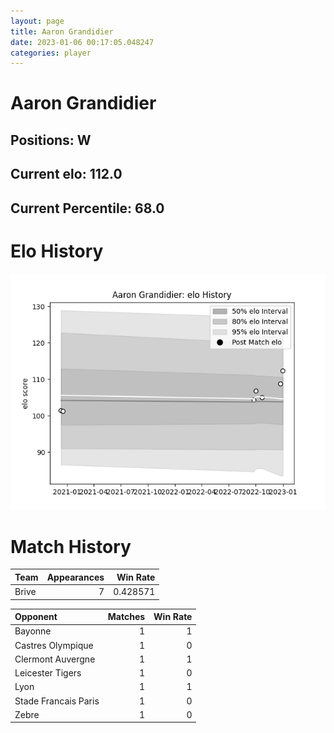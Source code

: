 ```yaml
---  
layout: page  
title: Aaron Grandidier  
date: 2023-01-06 00:17:05.048247  
categories: player  
---
```

# Aaron Grandidier

## Positions: W

## Current elo: 112.0

## Current Percentile: 68.0

# Elo History


![elo history](history_AaronGrandidier.png)
# Match History


| Team   |   Appearances |   Win Rate |
|:-------|--------------:|-----------:|
| Brive  |             7 |   0.428571 |

| Opponent             |   Matches |   Win Rate |
|:---------------------|----------:|-----------:|
| Bayonne              |         1 |          1 |
| Castres Olympique    |         1 |          0 |
| Clermont Auvergne    |         1 |          1 |
| Leicester Tigers     |         1 |          0 |
| Lyon                 |         1 |          1 |
| Stade Francais Paris |         1 |          0 |
| Zebre                |         1 |          0 |